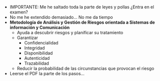 * IMPORTANTE: Me he saltado toda la parte de leyes y pollas ¿Entra en el examen?
* No me he extendido demasiado... No me da tiempo
* **Metodología de Análisis y Gestión de Riesgos orientada a Sistemas de información y Comunicación**
	* Ayuda a descubrir riesgos y planificar su tratamiento
	* Garantizar
		* Confidencialidad
		* Integridad
		* Disponibilidad
		* Autenticidad
		* Trazabilidad
	* Reducir la probabilidad de las circunstancias que provocan el riesgo
* Leerse el PDF la parte de los pasos...
